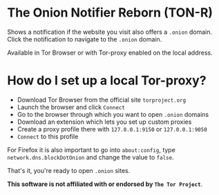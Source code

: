 # The Onion Notifier Reborn (TON-R)

Shows a notification if the website you visit also offers a ``.onion`` domain. Click the notification to navigate to the ``.onion`` domain.

Available in Tor Browser or with Tor-proxy enabled on the local address.

# How do I set up a local Tor-proxy?
- Download Tor Browser from the official site ``torproject.org``
- Launch the browser and click ``Connect``
- Go to the browser through which you want to open ``.onion`` domains
- Download an extension which lets you set up custom proxies 
- Create a proxy profile there with ``127.0.0.1:9150`` or ``127.0.0.1:9050``
- ``Connect`` to this profile

For Firefox it is also important to go into ``about:config``, type ``network.dns.blockDotOnion`` and change the value to ``false``.

That's it, you're ready to open ``.onion`` sites.

**This software is not affiliated with or endorsed by ``The Tor Project``**.
